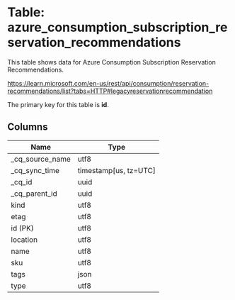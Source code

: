 # Table: azure_consumption_subscription_reservation_recommendations

This table shows data for Azure Consumption Subscription Reservation Recommendations.

https://learn.microsoft.com/en-us/rest/api/consumption/reservation-recommendations/list?tabs=HTTP#legacyreservationrecommendation

The primary key for this table is **id**.

## Columns

| Name          | Type          |
| ------------- | ------------- |
|_cq_source_name|utf8|
|_cq_sync_time|timestamp[us, tz=UTC]|
|_cq_id|uuid|
|_cq_parent_id|uuid|
|kind|utf8|
|etag|utf8|
|id (PK)|utf8|
|location|utf8|
|name|utf8|
|sku|utf8|
|tags|json|
|type|utf8|